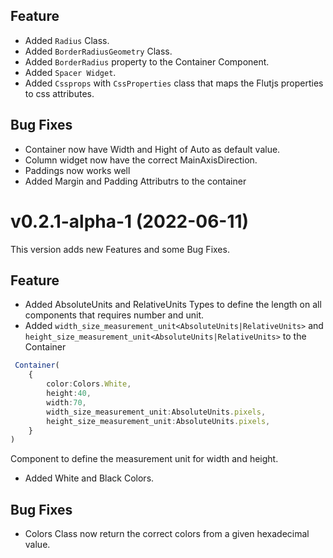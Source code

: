 ## Feature
* Added `Radius` Class.
* Added `BorderRadiusGeometry` Class.
* Added `BorderRadius` property to the Container Component.
* Added `Spacer Widget`.
* Added `Cssprops` with `CssProperties` class that maps the Flutjs properties to css attributes.

## Bug Fixes
* Container now have Width and Hight of Auto as default value.
* Column widget now have the correct MainAxisDirection.
* Paddings now works well
* Added Margin and Padding Attributrs to the container



# v0.2.1-alpha-1 (2022-06-11)
This version adds new Features and some Bug Fixes.
## Feature
* Added AbsoluteUnits and RelativeUnits Types to define the length on all components that requires number and unit.
* Added `width_size_measurement_unit<AbsoluteUnits|RelativeUnits>` and `height_size_measurement_unit<AbsoluteUnits|RelativeUnits>` to the Container 

```ts
 Container(
    {
        color:Colors.White,
        height:40,
        width:70,
        width_size_measurement_unit:AbsoluteUnits.pixels,
        height_size_measurement_unit:AbsoluteUnits.pixels,
    }
)
```


Component to define the measurement unit for width and height.
* Added White and Black Colors.

## Bug Fixes
* Colors Class now return the correct colors from a given hexadecimal value. 